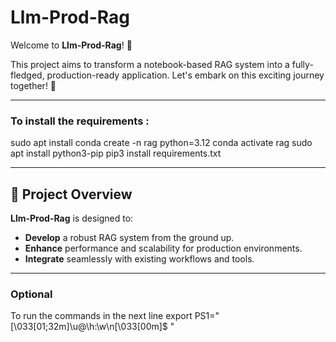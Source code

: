 # Llm-Prod-Rag

Welcome to **Llm-Prod-Rag**! 🎉

This project aims to transform a notebook-based RAG system into a fully-fledged, production-ready application. Let's embark on this exciting journey together! 🚀

---

### To install the requirements : 
sudo apt install 
conda create -n rag python=3.12
conda activate rag
sudo apt install python3-pip
pip3 install requirements.txt 



---

## 🚀 Project Overview

**Llm-Prod-Rag** is designed to:

- **Develop** a robust RAG system from the ground up.
- **Enhance** performance and scalability for production environments.
- **Integrate** seamlessly with existing workflows and tools.

---






### Optional 
To run the commands in the next line 
export PS1="\[\033[01;32m\]\u@\h:\w\n\[\033[00m\]\$ "
